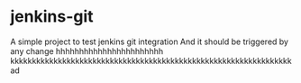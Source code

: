 # jenkins-git

A simple project to test jenkins git integration
And it should be triggered by any change
hhhhhhhhhhhhhhhhhhhhhhh
kkkkkkkkkkkkkkkkkkkkkkkkkkkkkkkkkkkkkkkkkkkkkkkkkkkkkkkkkkkkkkkkkad
